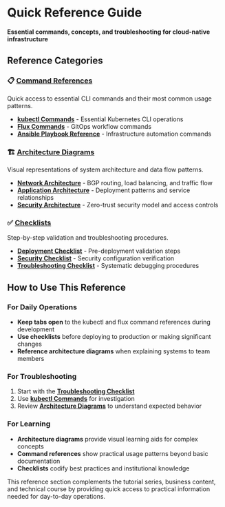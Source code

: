 # Quick Reference Guide

**Essential commands, concepts, and troubleshooting for cloud-native infrastructure**

## Reference Categories

### 📋 [Command References](api-reference/)
Quick access to essential CLI commands and their most common usage patterns.

- **[kubectl Commands](api-reference/kubectl-commands.md)** - Essential Kubernetes CLI operations
- **[Flux Commands](api-reference/flux-commands.md)** - GitOps workflow commands
- **[Ansible Playbook Reference](api-reference/ansible-playbook-reference.md)** - Infrastructure automation commands

### 🏗️ [Architecture Diagrams](architecture-diagrams/)
Visual representations of system architecture and data flow patterns.

- **[Network Architecture](architecture-diagrams/network-architecture.md)** - BGP routing, load balancing, and traffic flow
- **[Application Architecture](architecture-diagrams/application-architecture.md)** - Deployment patterns and service relationships
- **[Security Architecture](architecture-diagrams/security-architecture.md)** - Zero-trust security model and access controls

### ✅ [Checklists](checklists/)
Step-by-step validation and troubleshooting procedures.

- **[Deployment Checklist](checklists/deployment-checklist.md)** - Pre-deployment validation steps
- **[Security Checklist](checklists/security-checklist.md)** - Security configuration verification
- **[Troubleshooting Checklist](checklists/troubleshooting-checklist.md)** - Systematic debugging procedures

## How to Use This Reference

### For Daily Operations
- **Keep tabs open** to the kubectl and flux command references during development
- **Use checklists** before deploying to production or making significant changes
- **Reference architecture diagrams** when explaining systems to team members

### For Troubleshooting
1. Start with the **[Troubleshooting Checklist](checklists/troubleshooting-checklist.md)**
2. Use **[kubectl Commands](api-reference/kubectl-commands.md)** for investigation
3. Review **[Architecture Diagrams](architecture-diagrams/)** to understand expected behavior

### For Learning
- **Architecture diagrams** provide visual learning aids for complex concepts
- **Command references** show practical usage patterns beyond basic documentation
- **Checklists** codify best practices and institutional knowledge

This reference section complements the tutorial series, business content, and technical course by providing quick access to practical information needed for day-to-day operations.